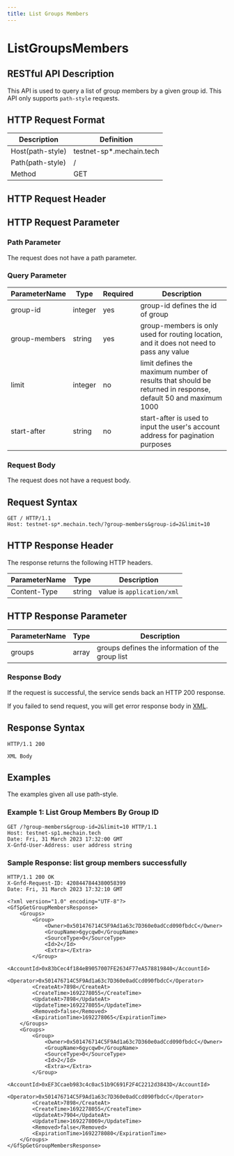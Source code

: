 ```yaml
---
title: List Groups Members
---
```


# ListGroupsMembers

## RESTful API Description

This API is used to query a list of group members by a given group id. This API only supports `path-style` requests.

## HTTP Request Format

| Description      | Definition               |
| ---------------- | ------------------------ |
| Host(path-style) | testnet-sp*.mechain.tech |
| Path(path-style) | /                        |
| Method           | GET                      |

## HTTP Request Header

## HTTP Request Parameter

### Path Parameter

The request does not have a path parameter.

### Query Parameter

| ParameterName | Type    | Required | Description                                                                                                  |
| ------------- | ------- | -------- | ------------------------------------------------------------------------------------------------------------ |
| group-id      | integer | yes      | group-id defines the id of group                                                                             |
| group-members | string  | yes      | group-members is only used for routing location, and it does not need to pass any value                      |
| limit         | integer | no       | limit defines the maximum number of results that should be returned in response, default 50 and maximum 1000 |
| start-after   | string  | no       | start-after is used to input the user's account address for pagination purposes                              |


### Request Body

The request does not have a request body.

## Request Syntax

```HTTP
GET / HTTP/1.1
Host: testnet-sp*.mechain.tech/?group-members&group-id=2&limit=10
```

## HTTP Response Header

The response returns the following HTTP headers.

| ParameterName | Type   | Description                |
| ------------- | ------ | -------------------------- |
| Content-Type  | string | value is `application/xml` |

## HTTP Response Parameter

| ParameterName | Type  | Description                                      |
| ------------- | ----- | ------------------------------------------------ |
| groups        | array | groups defines the information of the group list |

### Response Body

If the request is successful, the service sends back an HTTP 200 response.

If you failed to send request, you will get error response body in [XML](./sp_response.md#sp-error-response).

## Response Syntax

```HTTP
HTTP/1.1 200

XML Body
```

## Examples

The examples given all use path-style.

### Example 1: List Group Members By Group ID

```HTTP
GET /?group-members&group-id=2&limit=10 HTTP/1.1
Host: testnet-sp1.mechain.tech
Date: Fri, 31 March 2023 17:32:00 GMT
X-Gnfd-User-Address: user address string
```

### Sample Response: list group members successfully

```HTTP
HTTP/1.1 200 OK
X-Gnfd-Request-ID: 4208447844380058399
Date: Fri, 31 March 2023 17:32:10 GMT

<?xml version="1.0" encoding="UTF-8"?>
<GfSpGetGroupMembersResponse>
    <Groups>
        <Group>
            <Owner>0x501476714C5F9Ad1a63c7D360e0adCcd090fbdcC</Owner>
            <GroupName>6gycqw0</GroupName>
            <SourceType>0</SourceType>
            <Id>2</Id>
            <Extra></Extra>
        </Group>
        <AccountId>0x83bCec4f184eB9057007FE2634F77eA578819840</AccountId>
        <Operator>0x501476714C5F9Ad1a63c7D360e0adCcd090fbdcC</Operator>
        <CreateAt>7898</CreateAt>
        <CreateTime>1692278055</CreateTime>
        <UpdateAt>7898</UpdateAt>
        <UpdateTime>1692278055</UpdateTime>
        <Removed>false</Removed>
        <ExpirationTime>1692278065</ExpirationTime>
    </Groups>
    <Groups>
        <Group>
            <Owner>0x501476714C5F9Ad1a63c7D360e0adCcd090fbdcC</Owner>
            <GroupName>6gycqw0</GroupName>
            <SourceType>0</SourceType>
            <Id>2</Id>
            <Extra></Extra>
        </Group>
        <AccountId>0xEF3Ccaeb983c4c0ac51b9C691F2F4C2212d3843D</AccountId>
        <Operator>0x501476714C5F9Ad1a63c7D360e0adCcd090fbdcC</Operator>
        <CreateAt>7898</CreateAt>
        <CreateTime>1692278055</CreateTime>
        <UpdateAt>7904</UpdateAt>
        <UpdateTime>1692278069</UpdateTime>
        <Removed>false</Removed>
        <ExpirationTime>1692278080</ExpirationTime>
    </Groups>
</GfSpGetGroupMembersResponse>
```
